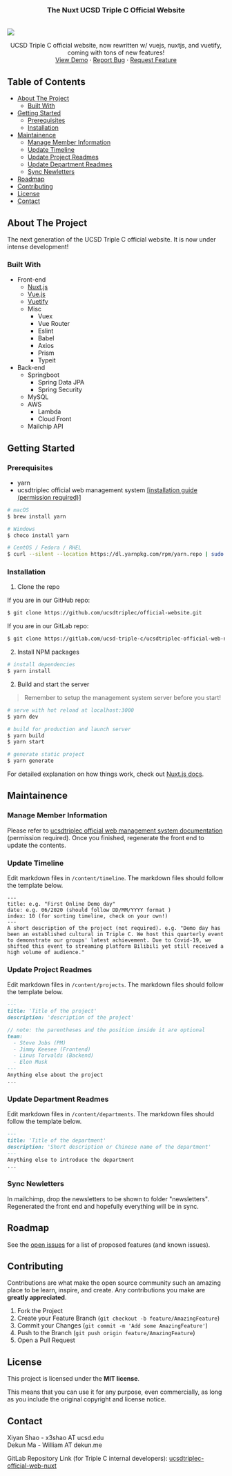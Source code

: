 <!-- PROJECT LOGO -->
<br />
<p align="center">
  <h3 align="center">The Nuxt UCSD Triple C Official Website</h3>
  <br/>

  <img align="center" src="https://i.loli.net/2021/09/01/vJeOHFhNr6SUdDG.png" >
  <br/>

  <p align="center">
    UCSD Triple C official website, now rewritten w/ vuejs, nuxtjs, and vuetify, coming with tons of new features!
    <br />
    <a href="https://www.ucsdtriplec.org">View Demo</a>
    ·
    <a href="https://github.com/ucsdtriplec/official-website/issues">Report Bug</a>
    ·
    <a href="https://github.com/ucsdtriplec/official-website/issues">Request Feature</a>
  </p>
</p>



<!-- TABLE OF CONTENTS -->
## Table of Contents

- [About The Project](#about-the-project)
  - [Built With](#built-with)
- [Getting Started](#getting-started)
  - [Prerequisites](#prerequisites)
  - [Installation](#installation)
- [Maintainence](#maintainence)
  - [Manage Member Information](#manage-member-information)
  - [Update Timeline](#update-timeline)
  - [Update Project Readmes](#update-project-readmes)
  - [Update Department Readmes](#update-department-readmes)
  - [Sync Newletters](#sync-newletters)
- [Roadmap](#roadmap)
- [Contributing](#contributing)
- [License](#license)
- [Contact](#contact)


<!-- ABOUT THE PROJECT -->
## About The Project

The next generation of the UCSD Triple C official website. It is now under intense development!

### Built With
* Front-end
  * [Nuxt.js](https://nuxtjs.org)
  * [Vue.js](https://vuejs.org)
  * [Vuetify](https://vuetifyjs.com)
  * Misc
    * Vuex
    * Vue Router
    * Eslint
    * Babel
    * Axios
    * Prism
    * Typeit
* Back-end
  * Springboot
    * Spring Data JPA
    * Spring Security
  * MySQL
  * AWS
    * Lambda
    * Cloud Front
  * Mailchip API



<!-- GETTING STARTED -->
## Getting Started

### Prerequisites

* yarn
* ucsdtriplec official web management system [[installation guide (permission required)]](https://gitlab.com/ucsd-triple-c/ucsdtriplec-official-web-management-sys)
```sh
# macOS
$ brew install yarn

# Windows
$ choco install yarn

# CentOS / Fedora / RHEL
$ curl --silent --location https://dl.yarnpkg.com/rpm/yarn.repo | sudo tee /etc/yum.repos.d/yarn.repo
```

### Installation

1. Clone the repo  

If you are in our GitHub repo: 
```sh
$ git clone https://github.com/ucsdtriplec/official-website.git
```  
If you are in our GitLab repo:
```sh
$ git clone https://gitlab.com/ucsd-triple-c/ucsdtriplec-official-web-nuxt.git
```

2. Install NPM packages
```bash
# install dependencies
$ yarn install
```
2. Build and start the server

> Remember to setup the management system server before you start!

```bash
# serve with hot reload at localhost:3000
$ yarn dev

# build for production and launch server
$ yarn build
$ yarn start

# generate static project
$ yarn generate
```

For detailed explanation on how things work, check out [Nuxt.js docs](https://nuxtjs.org).

## Maintainence
### Manage Member Information
Please refer to [ucsdtriplec official web management system documentation](https://docs.google.com/document/d/16MsIwQDDGIGjp0UfYkK7MJQlStJ2sYaq7RQNFUpup9E/edit#heading=h.mms6qz9te1mn) (permission required). Once you finished, regenerate the front end to update the contents.

### Update Timeline
Edit markdown files in `/content/timeline`. The markdown files should follow the template below.
```
---
title: e.g. "First Online Demo day"
date: e.g. 06/2020 (should follow DD/MM/YYYY format )
index: 10 (for sorting timeline, check on your own!)
---
A short description of the project (not required). e.g. "Demo day has been an established cultural in Triple C. We host this quarterly event to demonstrate our groups' latest achievement. Due to Covid-19, we shifted this event to streaming platform Bilibili yet still received a high volume of audience."
```

### Update Project Readmes
Edit markdown files in `/content/projects`. The markdown files should follow the template below.
```markdown
---
title: 'Title of the project'
description: 'description of the project'

// note: the parentheses and the position inside it are optional
team:
  - Steve Jobs (PM)
  - Jimmy Keesee (Frontend)
  - Linus Torvalds (Backend)
  - Elon Musk
---
Anything else about the project
...
```

### Update Department Readmes
Edit markdown files in `/content/departments`. The markdown files should follow the template below.
```markdown
---
title: 'Title of the department'
description: 'Short description or Chinese name of the department'
---
Anything else to introduce the department
...
```

### Sync Newletters
In mailchimp, drop the newsletters to be shown to folder "newsletters". Regenerated the front end and hopefully everything will be in sync.
<!-- ROADMAP -->
## Roadmap

See the [open issues](https://github.com/ucsdtriplec/official-website/issues) for a list of proposed features (and known issues).
<!-- CONTRIBUTING -->
## Contributing

Contributions are what make the open source community such an amazing place to be learn, inspire, and create. Any contributions you make are **greatly appreciated**.

1. Fork the Project
2. Create your Feature Branch (`git checkout -b feature/AmazingFeature`)
3. Commit your Changes (`git commit -m 'Add some AmazingFeature'`)
4. Push to the Branch (`git push origin feature/AmazingFeature`)
5. Open a Pull Request

<!-- LICENSE -->
## License

This project is licensed under the **MIT license**.  

This means that you can use it for any purpose, even commercially, as long as you include the original copyright and license notice.

<!-- CONTACT -->
## Contact

Xiyan Shao - x3shao AT ucsd.edu  
Dekun Ma - William AT dekun.me

GitLab Repository Link (for Triple C internal developers): [ucsdtriplec-official-web-nuxt](https://gitlab.com/ucsd-triple-c/ucsdtriplec-official-web-nuxt)